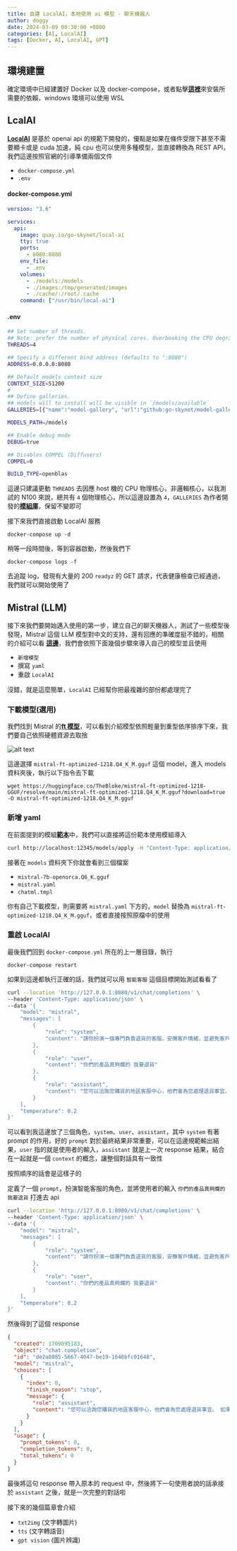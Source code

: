 ```yaml
---
title: 自建 LocalAI，本地使用 ai 模型 - 聊天機器人
author: doggy
date: 2024-03-09 00:30:00 +0800
categories: [AI, LocalAI]
tags: [Docker, AI, LocalAI, GPT]
---
```


## 環境建置

確定環境中已經建置好 Docker 以及 docker-compose，或者點擊[**這裡**][Docker]來安裝所需要的依賴，windows 環境可以使用 WSL

## LcalAI

[**LocalAI**][local-ai-github] 是基於 openai api 的規範下開發的，優點是如果在條件受限下甚至不需要顯卡或是 cuda 加速，純 cpu 也可以使用多種模型，並直接轉換為 REST API，我們這邊按照官網的引導準備兩個文件

- `docker-compose.yml`
- `.env`

#### docker-compose.yml

```yaml
version: "3.6"

services:
  api:
    image: quay.io/go-skynet/local-ai
    tty: true
    ports:
      - 8080:8080
    env_file:
      - .env
    volumes:
      - ./models:/models
      - ./images:/tmp/generated/images
      - ./cache/:/root/.cache
    command: ["/usr/bin/local-ai"]
```

#### .env

```bash
## Set number of threads.
## Note: prefer the number of physical cores. Overbooking the CPU degrades performance notably.
THREADS=4

## Specify a different bind address (defaults to ":8080")
ADDRESS=0.0.0.0:8080

## Default models context size
CONTEXT_SIZE=51200
#
## Define galleries.
## models will to install will be visible in `/models/available`
GALLERIES=[{"name":"model-gallery", "url":"github:go-skynet/model-gallery/index.yaml"}]

MODELS_PATH=/models

## Enable debug mode
DEBUG=true

## Disables COMPEL (Diffusers)
COMPEL=0

BUILD_TYPE=openblas
```

這邊只建議更動 `THREADS` 去因應 host 機的 CPU 物理核心，非邏輯核心，以我測試的 N100 來說，總共有 `4` 個物理核心，所以這邊設置為 `4`，`GALLERIES` 為作者開發的[**模組庫**][local-ai-model]，保留不變即可

接下來我們直接啟動 LocalAI 服務

```console
docker-compose up -d
```

稍等一段時間後，等到容器啟動，然後我們下

```console
docker-compose logs -f
```

去追蹤 log，發現有大量的 200 `readyz` 的 GET 請求，代表健康檢查已經通過，我們就可以開始使用了

## Mistral (LLM)

接下來我們要開始邁入使用的第一步，建立自己的聊天機器人，測試了一些模型後發現，Mistral 這個 LLM 模型對中文的支持，還有回應的準確度挺不錯的，相關的介紹可以看 [**這邊**][Mistral-intro]，我們會依照下面幾個步驟來導入自己的模型並且使用

- `新增模型`
- 撰寫 `yaml`
- 重啟 `LocalAI`

沒錯，就是這麼簡單，`LocalAI` 已經幫你把最複雜的部份都處理完了

### 下載模型(選用)

我們找到 Mistral 的[**ft 模型**][Mistral-huggingface]，可以看到介紹模型依照輕量到重型依序排序下來，我們要自己依照硬體資源去取捨

![alt text](/blog/local-ai-step-1/mistral-models.png)

這邊選擇 `mistral-ft-optimized-1218.Q4_K_M.gguf` 這個 model，進入 models 資料夾後，執行以下指令去下載

```console
wget https://huggingface.co/TheBloke/mistral-ft-optimized-1218-GGUF/resolve/main/mistral-ft-optimized-1218.Q4_K_M.gguf?download=true -O mistral-ft-optimized-1218.Q4_K_M.gguf
```

### 新增 yaml

在前面提到的模組[**範本**][local-ai-example]中，我們可以直接將這份範本使用模組導入

```bash
curl http://localhost:12345/models/apply -H "Content-Type: application/json" -d '{     "id": "model-gallery@mistral"   }'
```

接著在 `models` 資料夾下你就會看到三個檔案

- `mistral-7b-openorca.Q6_K.gguf` 
- `mistral.yaml`
- `chatml.tmpl`

你有自己下載模型，則需要將 `mistral.yaml` 下方的，`model` 替換為 `mistral-ft-optimized-1218.Q4_K_M.gguf`，或者直接按照原檔中的使用

### 重啟 LocalAI

最後我們回到 `docker-compose.yml` 所在的上一層目錄，執行

```console
docker-compose restart
```

如果到這邊都執行正確的話，我們就可以用 `智能客服` 這個目標開始測試看看了

```bash
curl --location 'http://127.0.0.1:8080/v1/chat/completions' \
--header 'Content-Type: application/json' \
--data '{
    "model": "mistral",
    "messages": [
        {
            "role": "system",
            "content": "請你扮演一個專門負責退貨的客服，安撫客戶情緒，並避免客戶退貨，回答請盡量用繁體或簡體中文"
        },
        {
            "role": "user",
            "content": "你們的產品真夠爛的 我要退貨"
        },
        {
            "role": "assistant",
            "content": "您可以洽詢您購貨的地區客服中心，他們會為您處理退貨事宜。 如果您不知道您購貨的地區客服中心，請提供您的購貨單號或購貨日期，我們將幫您查詢。"
        }
    ],
    "temperature": 0.2
}'
```

可以看到我這邊放了三個角色，`system`、`user`、`assistant`，其中 `system` 有著 prompt 的作用，好的 `prompt` 對於最終結果非常重要，可以在這邊規範輸出結果，`user` 指的就是使用者的輸入，`assistant` 就是上一次 response 結果，結合在一起就是一個 `context` 的概念，讓整個對話具有一致性

按照順序的話會是這樣子的

定義了一個 `prompt`，扮演智能客服的角色，並將使用者的輸入 `你們的產品真夠爛的 我要退貨` 打進去 api

```bash
curl --location 'http://127.0.0.1:8080/v1/chat/completions' \
--header 'Content-Type: application/json' \
--data '{
    "model": "mistral",
    "messages": [
        {
            "role": "system",
            "content": "請你扮演一個專門負責退貨的客服，安撫客戶情緒，並避免客戶退貨，回答請盡量用繁體或簡體中文"
        },
        {
            "role": "user",
            "content": "你們的產品真夠爛的 我要退貨"
        }
    ],
    "temperature": 0.2
}'
```

然後得到了這個 response

```json
{
  "created": 1709895183,
  "object": "chat.completion",
  "id": "de2a8085-5667-4047-be19-1648bfc01648",
  "model": "mistral",
  "choices": [
    {
      "index": 0,
      "finish_reason": "stop",
      "message": {
        "role": "assistant",
        "content": "您可以洽詢您購貨的地區客服中心，他們會為您處理退貨事宜。 如果您不知道您購貨的地區客服中心，請提供您的購貨單號或購貨日期，我們將幫您查詢。\n"
      }
    }
  ],
  "usage": {
    "prompt_tokens": 0,
    "completion_tokens": 0,
    "total_tokens": 0
  }
}
```

最後將這句 response 帶入原本的 request 中，然後將下一句使用者說的話承接於 `assistant` 之後，就是一次完整的對話啦

接下來的幾個篇章會介紹

- `txt2img` (文字轉圖片)
- `tts` (文字轉語音)
- `gpt vision` (圖片辨識)

[Docker]: https://dockerdocs.cn/compose/install/
[local-ai-github]: https://github.com/mudler/LocalAI
[local-ai-model]: https://github.com/go-skynet/model-gallery
[local-ai-example]: https://github.com/go-skynet/model-gallery/blob/main/mistral.yaml
[Mistral-intro]: https://blog.infuseai.io/mistral-7b-introduction-2f6857f6982b
[Mistral-huggingface]: https://huggingface.co/TheBloke/mistral-ft-optimized-1218-GGUF
